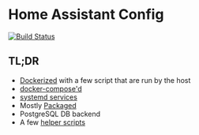 # Home Assistant Config

[![Build Status](https://travis-ci.org/pschmitt/hass-config.svg?branch=master)](https://travis-ci.org/pschmitt/hass-config)

## TL;DR

- [Dockerized](https://hub.docker.com/r/homeassistant/home-assistant/) with a few script that are run by the host
- [docker-compose'd](./docker-compose.yml)
- [systemd services](./extra/systemd)
- Mostly [Packaged](https://home-assistant.io/docs/configuration/packages/)
- PostgreSQL DB backend
- A few [helper scripts](./bin)
